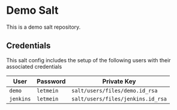 # Demo Salt
This is a demo salt repository.

## Credentials
This salt config includes the setup of the following users with their associated credentials

| User      | Password  | Private Key                       |
| --------- | --------- | --------------------------------- |
| `demo`    | `letmein` | `salt/users/files/demo.id_rsa`    |
| `jenkins` | `letmein` | `salt/users/files/jenkins.id_rsa` |
